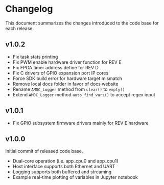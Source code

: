 # Changelog

This document summarizes the changes introduced to the code base for each release.

## v1.0.2

- Fix task stats printing
- Fix PWM enable hardware driver function for REV E
- Fix FPGA timer address define for REV D
- Fix C drivers of GPIO expansion port IP cores
- Force SDK build error for hardware target mismatch
- Remove local docs folder in favor of docs website
- Rename `AMDC_Logger` method from `clear()` to `empty()`
- Extend `AMDC_Logger` method `auto_find_vars()` to accept regex input

## v1.0.1

- Fix GPIO subsystem firmware drivers mainly for REV E hardware

## v1.0.0

Initial commit of released code base.

- Dual-core operation (i.e. app_cpu0 and app_cpu1)
- Host interface supports both Ethernet and UART
- Logging supports both buffered and streaming
- Example real-time plotting of variables in Jupyter notebook

